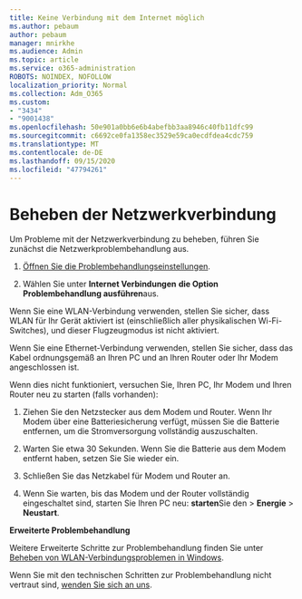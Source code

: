 ```yaml
---
title: Keine Verbindung mit dem Internet möglich
ms.author: pebaum
author: pebaum
manager: mnirkhe
ms.audience: Admin
ms.topic: article
ms.service: o365-administration
ROBOTS: NOINDEX, NOFOLLOW
localization_priority: Normal
ms.collection: Adm_O365
ms.custom:
- "3434"
- "9001438"
ms.openlocfilehash: 50e901a0bb6e6b4abefbb3aa8946c40fb11dfc99
ms.sourcegitcommit: c6692ce0fa1358ec3529e59ca0ecdfdea4cdc759
ms.translationtype: MT
ms.contentlocale: de-DE
ms.lasthandoff: 09/15/2020
ms.locfileid: "47794261"
---
```

# <a name="fix-network-connection"></a>Beheben der Netzwerkverbindung

Um Probleme mit der Netzwerkverbindung zu beheben, führen Sie zunächst die Netzwerkproblembehandlung aus. 

1. [Öffnen Sie die Problembehandlungseinstellungen](ms-settings:troubleshoot).

2. Wählen Sie unter **Internet Verbindungen** **die Option Problembehandlung ausführen**aus.

Wenn Sie eine WLAN-Verbindung verwenden, stellen Sie sicher, dass WLAN für Ihr Gerät aktiviert ist (einschließlich aller physikalischen Wi-Fi-Switches), und dieser Flugzeugmodus ist nicht aktiviert.

Wenn Sie eine Ethernet-Verbindung verwenden, stellen Sie sicher, dass das Kabel ordnungsgemäß an Ihren PC und an Ihren Router oder Ihr Modem angeschlossen ist.

Wenn dies nicht funktioniert, versuchen Sie, Ihren PC, Ihr Modem und Ihren Router neu zu starten (falls vorhanden):

1. Ziehen Sie den Netzstecker aus dem Modem und Router. Wenn Ihr Modem über eine Batteriesicherung verfügt, müssen Sie die Batterie entfernen, um die Stromversorgung vollständig auszuschalten.

2. Warten Sie etwa 30 Sekunden. Wenn Sie die Batterie aus dem Modem entfernt haben, setzen Sie Sie wieder ein.

3. Schließen Sie das Netzkabel für Modem und Router an.

4. Wenn Sie warten, bis das Modem und der Router vollständig eingeschaltet sind, starten Sie Ihren PC neu: **starten**Sie den  >  **Energie**  >  **Neustart**.

**Erweiterte Problembehandlung**

Weitere Erweiterte Schritte zur Problembehandlung finden Sie unter [Beheben von WLAN-Verbindungsproblemen in Windows](https://support.microsoft.com/help/10741?ocid=SMC10741%2F). 

Wenn Sie mit den technischen Schritten zur Problembehandlung nicht vertraut sind, [wenden Sie sich an uns](https://support.microsoft.com/contactus).
